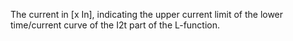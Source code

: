﻿The current in [x In], indicating the upper current limit of the lower time/current curve of the I2t part of the L-function.